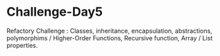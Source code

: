 # Challenge-Day5
Refactory Challenge : Classes, inheritance, encapsulation, abstractions, polymorphims / Higher-Order Functions, Recursive function, Array / List properties.
